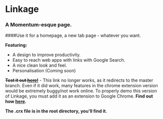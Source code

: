 # Linkage
### A Momentum-esque page.

####Use it for a homepage, a new tab page - whatever you want.

**Featuring:**
* A design to improve productivity.
* Easy to reach web apps with links with Google Search.
* A nice clean look and feel.
* Personalisation (Coming soon)

~~__Test it out [here!](http://dirranshad.github.io/Linkage "Linkage")__~~ - This link no longer works, as it redirects to the master branch. Even if it did work, many features in the chrome extension version would be extremely buggy/not work online. To properly demo this version of Linkage, you must add it as an extension to Google Chrome. 
__Find out how [here](http://www.howtogeek.com/120743/how-to-install-extensions-from-outside-the-chrome-web-store/).__

__The .crx file is in the root directory, you'll find it.__
